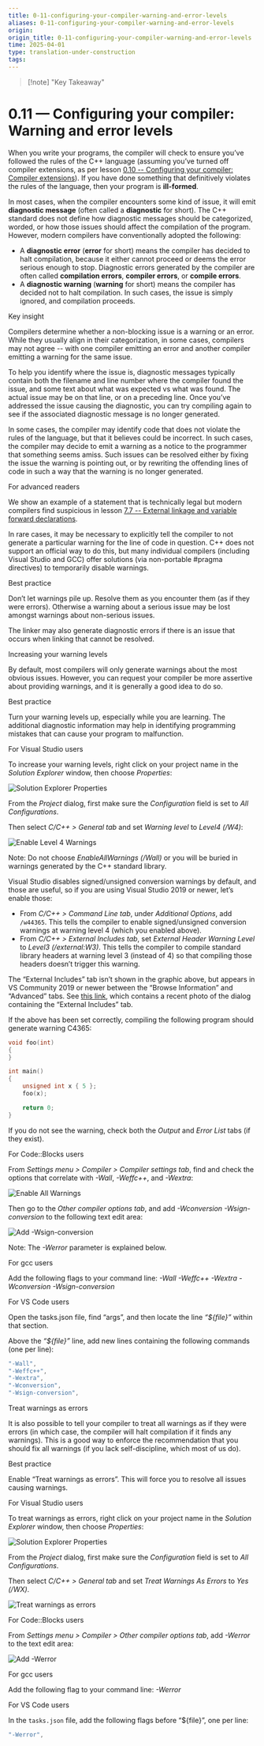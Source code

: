 ```yaml
---
title: 0-11-configuring-your-compiler-warning-and-error-levels
aliases: 0-11-configuring-your-compiler-warning-and-error-levels
origin: 
origin_title: 0-11-configuring-your-compiler-warning-and-error-levels
time: 2025-04-01 
type: translation-under-construction
tags:
---
```


> [!note] "Key Takeaway"

# 0.11 — Configuring your compiler: Warning and error levels

When you write your programs, the compiler will check to ensure you’ve followed the rules of the C++ language (assuming you’ve turned off compiler extensions, as per lesson [0.10 -- Configuring your compiler: Compiler extensions](https://www.learncpp.com/cpp-tutorial/configuring-your-compiler-compiler-extensions/)). If you have done something that definitively violates the rules of the language, then your program is **ill-formed**.

In most cases, when the compiler encounters some kind of issue, it will emit **diagnostic message** (often called a **diagnostic** for short). The C++ standard does not define how diagnostic messages should be categorized, worded, or how those issues should affect the compilation of the program. However, modern compilers have conventionally adopted the following:

- A **diagnostic error** (**error** for short) means the compiler has decided to halt compilation, because it either cannot proceed or deems the error serious enough to stop. Diagnostic errors generated by the compiler are often called **compilation errors**, **compiler errors**, or **compile errors**.
- A **diagnostic warning** (**warning** for short) means the compiler has decided not to halt compilation. In such cases, the issue is simply ignored, and compilation proceeds.

Key insight

Compilers determine whether a non-blocking issue is a warning or an error. While they usually align in their categorization, in some cases, compilers may not agree -- with one compiler emitting an error and another compiler emitting a warning for the same issue.

To help you identify where the issue is, diagnostic messages typically contain both the filename and line number where the compiler found the issue, and some text about what was expected vs what was found. The actual issue may be on that line, or on a preceding line. Once you’ve addressed the issue causing the diagnostic, you can try compiling again to see if the associated diagnostic message is no longer generated.

In some cases, the compiler may identify code that does not violate the rules of the language, but that it believes could be incorrect. In such cases, the compiler may decide to emit a warning as a notice to the programmer that something seems amiss. Such issues can be resolved either by fixing the issue the warning is pointing out, or by rewriting the offending lines of code in such a way that the warning is no longer generated.

For advanced readers

We show an example of a statement that is technically legal but modern compilers find suspicious in lesson [7.7 -- External linkage and variable forward declarations](https://www.learncpp.com/cpp-tutorial/external-linkage-and-variable-forward-declarations/).

In rare cases, it may be necessary to explicitly tell the compiler to not generate a particular warning for the line of code in question. C++ does not support an official way to do this, but many individual compilers (including Visual Studio and GCC) offer solutions (via non-portable #pragma directives) to temporarily disable warnings.

Best practice

Don’t let warnings pile up. Resolve them as you encounter them (as if they were errors). Otherwise a warning about a serious issue may be lost amongst warnings about non-serious issues.

The linker may also generate diagnostic errors if there is an issue that occurs when linking that cannot be resolved.

Increasing your warning levels

By default, most compilers will only generate warnings about the most obvious issues. However, you can request your compiler be more assertive about providing warnings, and it is generally a good idea to do so.

Best practice

Turn your warning levels up, especially while you are learning. The additional diagnostic information may help in identifying programming mistakes that can cause your program to malfunction.

For Visual Studio users

To increase your warning levels, right click on your project name in the *Solution Explorer* window, then choose *Properties*:

![Solution Explorer Properties](https://www.learncpp.com/images/CppTutorial/Chapter0/VS-SolutionExplorerProperties-min.png)

From the *Project* dialog, first make sure the *Configuration* field is set to *All Configurations*.

Then select *C/C++ > General tab* and set *Warning level* to *Level4 (/W4)*:

![Enable Level 4 Warnings](https://www.learncpp.com/images/CppTutorial/Chapter0/VS-EnableAllWarnings-min.png)

Note: Do not choose *EnableAllWarnings (/Wall)* or you will be buried in warnings generated by the C++ standard library.

Visual Studio disables signed/unsigned conversion warnings by default, and those are useful, so if you are using Visual Studio 2019 or newer, let’s enable those:

- From *C/C++ > Command Line tab*, under *Additional Options*, add `/w44365`. This tells the compiler to enable signed/unsigned conversion warnings at warning level 4 (which you enabled above).
- From *C/C++ > External Includes tab*, set *External Header Warning Level* to *Level3 (/external:W3)*. This tells the compiler to compile standard library headers at warning level 3 (instead of 4) so that compiling those headers doesn’t trigger this warning.

The “External Includes” tab isn’t shown in the graphic above, but appears in VS Community 2019 or newer between the “Browse Information” and “Advanced” tabs. See [this link](https://devblogs.microsoft.com/cppblog/customized-warning-levels-and-code-analysis-for-external-headers/), which contains a recent photo of the dialog containing the “External Includes” tab.

If the above has been set correctly, compiling the following program should generate warning C4365:

```cpp
void foo(int)
{  
}

int main()
{
    unsigned int x { 5 };
    foo(x);

    return 0;
}
```

If you do not see the warning, check both the *Output* and *Error List* tabs (if they exist).

For Code::Blocks users

From *Settings menu > Compiler > Compiler settings tab*, find and check the options that correlate with *-Wall*, *-Weffc++*, and *-Wextra*:

![Enable All Warnings](https://www.learncpp.com/images/CppTutorial/Chapter0/CB-EnableAllWarnings-min.png)

Then go to the *Other compiler options tab*, and add *-Wconversion -Wsign-conversion* to the following text edit area:

![Add -Wsign-conversion](https://www.learncpp.com/images/CppTutorial/Chapter0/CB-OtherCompilerFlags-min.png)

Note: The *-Werror* parameter is explained below.

For gcc users

Add the following flags to your command line: *-Wall -Weffc++ -Wextra -Wconversion -Wsign-conversion*

For VS Code users

Open the tasks.json file, find “args”, and then locate the line *“${file}”* within that section.

Above the *“${file}”* line, add new lines containing the following commands (one per line):

```cpp
"-Wall",
"-Weffc++",
"-Wextra",
"-Wconversion",
"-Wsign-conversion",

```

Treat warnings as errors

It is also possible to tell your compiler to treat all warnings as if they were errors (in which case, the compiler will halt compilation if it finds any warnings). This is a good way to enforce the recommendation that you should fix all warnings (if you lack self-discipline, which most of us do).

Best practice

Enable “Treat warnings as errors”. This will force you to resolve all issues causing warnings.

For Visual Studio users

To treat warnings as errors, right click on your project name in the *Solution Explorer* window, then choose *Properties*:

![Solution Explorer Properties](https://www.learncpp.com/images/CppTutorial/Chapter0/VS-SolutionExplorerProperties-min.png)

From the *Project* dialog, first make sure the *Configuration* field is set to *All Configurations*.

Then select *C/C++ > General tab* and set *Treat Warnings As Errors* to *Yes (/WX)*.

![Treat warnings as errors](https://www.learncpp.com/images/CppTutorial/Chapter0/VS-WarningsAsErrors-min.png)

For Code::Blocks users

From *Settings menu > Compiler > Other compiler options tab*, add *-Werror* to the text edit area:

![Add -Werror](https://www.learncpp.com/images/CppTutorial/Chapter0/CB-OtherCompilerFlags-min.png)

For gcc users

Add the following flag to your command line: *-Werror*

For VS Code users

In the `tasks.json` file, add the following flags before “${file}”, one per line:

```cpp
"-Werror",

```
